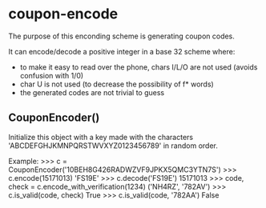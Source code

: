 coupon-encode
=============

The purpose of this enconding scheme is generating coupon codes.

It can encode/decode a positive integer in a base 32 scheme where:
  - to make it easy to read over the phone, chars I/L/O are not used
    (avoids confusion with 1/0)
  - char U is not used (to decrease the possibility of f* words)
  - the generated codes are not trivial to guess

CouponEncoder()
---------------

Initialize this object with a key made with the characters 'ABCDEFGHJKMNPQRSTWVXYZ0123456789' in random order.

Example:
      >>> c = CouponEncoder('10BEH8G426RADWZVF9JPKX5QMC3YTN7S')
      >>> c.encode(15171013)
      'FS19E'
      >>> c.decode('FS19E')
      15171013
      >>> code, check = c.encode_with_verification(1234)
      ('NH4RZ', '782AV')
      >>> c.is_valid(code, check)
      True
      >>> c.is_valid(code, '782AA')
      False
    